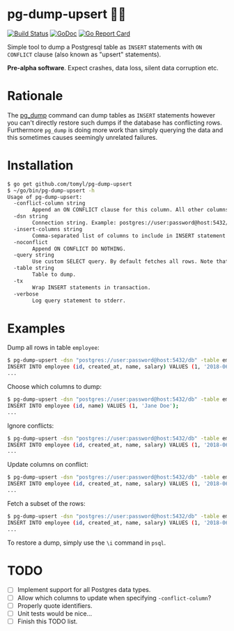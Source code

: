 # pg-dump-upsert :elephant::poop:

[![Build Status](https://travis-ci.org/tomyl/pg-dump-upsert.svg?branch=master)](https://travis-ci.org/tomyl/pg-dump-upsert)
[![GoDoc](https://godoc.org/github.com/tomyl/pg-dump-upsert/pgdump?status.png)](http://godoc.org/github.com/tomyl/pg-dump-upsert/pgdump)
[![Go Report Card](https://goreportcard.com/badge/github.com/tomyl/pg-dump-upsert)](https://goreportcard.com/report/github.com/tomyl/pg-dump-upsert)

Simple tool to dump a Postgresql table as `INSERT` statements with `ON
CONFLICT` clause (also known as "upsert" statements).

**Pre-alpha software**. Expect crashes, data loss, silent data corruption etc.

# Rationale

The [pg\_dump](https://www.postgresql.org/docs/current/static/app-pgdump.html)
command can dump tables as `INSERT` statements however you can't directly
restore such dumps if the database has conflicting rows. Furthermore `pg_dump`
is doing more work than simply querying the data and this sometimes causes
seemingly unrelated failures.

# Installation

```bash
$ go get github.com/tomyl/pg-dump-upsert
$ ~/go/bin/pg-dump-upsert -h
Usage of pg-dump-upsert:
  -conflict-column string
        Append an ON CONFLICT clause for this column. All other columns will be included in a DO UPDATE SET list.
  -dsn string
        Connection string. Example: postgres://user:password@host:5432/db
  -insert-columns string
        Comma-separated list of columns to include in INSERT statement. Defaults to all columns.
  -noconflict
        Append ON CONFLICT DO NOTHING.
  -query string
        Use custom SELECT query. By default fetches all rows. Note that column order must match -insert-columns. It is also valid to just specify a WHERE clause. It will be appended to the default query.
  -table string
        Table to dump.
  -tx
        Wrap INSERT statements in transaction.
  -verbose
        Log query statement to stderr.
```

# Examples

Dump all rows in table `employee`:

```bash
$ pg-dump-upsert -dsn "postgres://user:password@host:5432/db" -table employee 
INSERT INTO employee (id, created_at, name, salary) VALUES (1, '2018-06-13 21:10:34.769555+08', 'Jane Doe', 123456);
...
```

Choose which columns to dump:

```bash
$ pg-dump-upsert -dsn "postgres://user:password@host:5432/db" -table employee -insert-columns id,name
INSERT INTO employee (id, name) VALUES (1, 'Jane Doe');
...
```

Ignore conflicts:

```bash
$ pg-dump-upsert -dsn "postgres://user:password@host:5432/db" -table employee -noconflict
INSERT INTO employee (id, created_at, name, salary) VALUES (1, '2018-06-13 21:10:34.769555+08', 'Jane Doe' 123456) ON CONFLICT DO NOTHING;
...
```

Update columns on conflict:

```bash
$ pg-dump-upsert -dsn "postgres://user:password@host:5432/db" -table employee -conflict-column id
INSERT INTO employee (id, created_at, name, salary) VALUES (1, '2018-06-13 21:10:34.769555+08', 'Jane Doe', 123456) ON CONFLICT (id) DO UPDATE SET created_at=EXCLUDED.created_at, name=EXCLUDED.name;
...
```

Fetch a subset of the rows:

```bash
$ pg-dump-upsert -dsn "postgres://user:password@host:5432/db" -table employee -query "WHERE salary > 12345"
INSERT INTO employee (id, created_at, name, salary) VALUES (1, '2018-06-13 21:10:34.769555+08', 'Jane Doe', 123456);
...
```

To restore a dump, simply use the `\i` command in `psql`.

# TODO
- [ ] Implement support for all Postgres data types.
- [ ] Allow which columns to update when specifying `-conflict-column`?
- [ ] Properly quote identifiers.
- [ ] Unit tests would be nice...
- [ ] Finish this TODO list.
